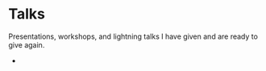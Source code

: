 # Talks

Presentations, workshops, and lightning talks I have given and are ready to give again.

<ul>
  <li>
    <Talk
      title="Why I choose Vue.js"
      image="/talks/why-i-choose-vue.png"
      type="⚡"
      :presented="['20 February 2020 - Tech Talks, Online NTNU']"
      slides="https://drive.google.com/file/d/1IB5YSZkTzr9dCn984xoAIohJoyOel4Ba/view?usp=sharing"
      color="#42b883"
      :tech="['Vue', 'React']"
    >
      <template #description>
        <p>
          There exists a lot of great web development frameworks. These are my main reasons for choosing Vue over the most popular one, React.
        </p>
      </template>
    </Talk>
    <Talk
      title="What is Firebase and it's relation to Google Cloud"
      image="/talks/firebase.png"
      type="👨‍🏫"
      :presented="['2 November 2019 - conference Rubiks, Sopra Steria']"
      slides="https://drive.google.com/file/d/18aKeAta5iO61tLYJfV3PU3ZVQfaQCtlf/view?usp=sharing"
      color="#f4820e"
      :tech="['Firebase', 'Web', 'Android', 'iOS']"
    >
      <template #description>
          <p>
            The definition of Firebase is "Firebase is Google’s mobile application development platform that helps you build, improve, and grow your app."
            But what does this mean? Firebase is multiple products and services hosted in the cloud and does that we don't have to write backend code.
            We will take a look at how Firebase offers database, authentication, analytics, file storage, push notifications, machine learning and a lot more directly on iOS, Android and web applications.
          </p>
          <p>
            Every Firebase project is also a Google Cloud Platform project. I'll explain the relation and how they overlap.
          </p>
        </template>
    </Talk>
    <Talk
      title="Intro to TypeScript"
      image="/talks/typescript.png"
      type="👨‍🏫"
      :presented="['November 2018 - meetup Sopra Steria']"
      slides="https://docs.google.com/presentation/d/1EiGefgjqQEt0YNrIsLEe9F2g6LC5iTNQ4j5UOgXvFsk/edit?usp=sharing"
      github="https://github.com/gautemo/TypeScript-Intro"
      color="#178fcf"
      :tech="['TypeScript']"
    >
      <template #description>
          <p>
            JavaScript can be time consuming when the project get large, because of readability and error detection. This is where TypeScript can help. TypeScript is JavaScript that scales, which provides you with types and new features. At the end your TypeScript file will be compiled into a JavaScript file you can use as normal.
          </p>
        </template>
    </Talk>
  </li>
</ul>

<script setup>
import Talk from './components/Talk.vue'
</script>

<style scoped>
  p:not(:first-child) {
    margin-top: 0.5rem;
  }
</style>
